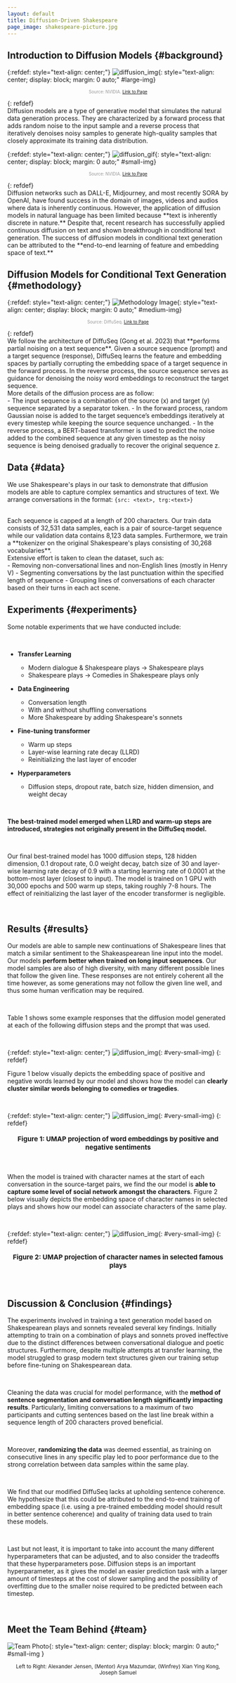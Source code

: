 ```yaml
---
layout: default
title: Diffusion-Driven Shakespeare
page_image: shakespeare-picture.jpg
---
```


## **Introduction to Diffusion Models** {#background}
{:refdef: style="text-align: center;"}
![diffusion_img](/assets/Fixed_Forward_Diffusion_Process.png){: style="text-align: center; display: block; margin: 0 auto;" #large-img}
<p style="font-size: smaller; text-align: center; color: rgb(151, 151, 151);"> <span style="font-size: smaller; color: rgb(151, 151, 151);">Source: NVIDIA. <a id="caption-link" href="https://developer.nvidia.com/blog/improving-diffusion-models-as-an-alternative-to-gans-part-1"> Link to Page</a></span></p>
{: refdef}
<br>
Diffusion models are a type of generative model that simulates the natural data generation process. They are characterized by a forward process that adds random noise to the input sample and a reverse process that iteratively denoises noisy samples to generate high-quality samples that closely approximate its training data distribution.

{:refdef: style="text-align: center;"}
![diffusion_gif](/assets/Diffusion_cropped.gif){: style="text-align: center; display: block; margin: 0 auto;" #small-img}
<p style="font-size: smaller; text-align: center;"><span style="font-size: smaller; color: rgb(151, 151, 151);">Source:  NVIDIA. <a id="caption-link" href="https://developer.nvidia.com/blog/improving-diffusion-models-as-an-alternative-to-gans-part-2/">Link to Page</a></span></p>
{: refdef}
<br>
Diffusion networks such as DALL-E, Midjourney, and most recently SORA by OpenAI, have found success in the domain of images, videos and audios where data is inherently continuous. However, the application of diffusion models in natural language has been limited because **text is inherently discrete in nature.** Despite that, recent research has successfully applied continuous diffusion on text and shown breakthrough in conditional text generation. The success of diffusion models in conditional text generation can be attributed to the **end-to-end learning of feature and embedding space of text.**

<br>

## **Diffusion Models for Conditional Text Generation** {#methodology}
{:refdef: style="text-align: center;"}
![Methodology Image](/assets/diffuseq-process.png){: style="text-align: center; display: block; margin: 0 auto;" #medium-img}
<p style="font-size: smaller; text-align: center;"><span style="font-size: smaller; color: rgb(151, 151, 151);">Source: DiffuSeq. <a id="caption-link" href="https://github.com/Shark-NLP/DiffuSeq/">Link to Page</a></span></p>
{: refdef}
<br>
We follow the architecture of DiffuSeq (Gong et al. 2023) that **performs partial noising on a text sequence**. Given a source sequence (prompt) and a target sequence (response), DiffuSeq learns the feature and embedding spaces by partially corrupting the embedding space of a target sequence in the forward process. In the reverse process, the source sequence serves as guidance for denoising the noisy word embeddings to reconstruct the target sequence.

<br>
More details of the diffusion process are as follow:

<br>
- The input sequence is a combination of the source (x) and target (y) sequence separated by a separator token.
- In the forward process, random Gaussian noise is added to the target sequence’s embeddings iteratively at every timestep while keeping the source sequence unchanged.
- In the reverse process, a BERT-based transformer is used to predict the noise added to the combined sequence at any given timestep as the noisy sequence is being denoised gradually to recover the original sequence z.

<br>

## **Data** {#data}

We use Shakespeare's plays in our task to demonstrate that diffusion models are able to capture complex semantics and structures of text. We arrange conversations in the format: `{src: <text>, trg:<text>}`

<br>
Each sequence is capped at a length of 200 characters. Our train data consists of 32,531 data samples, each is a pair of source-target sequence while our validation data contains 8,123 data samples. Furthermore, we train a **tokenizer on the original Shakespeare's plays consisting of 30,268 vocabularies**.

<br>
Extensive effort is taken to clean the dataset, such as: 

<br>
- Removing non-conversational lines and non-English lines (mostly in Henry V) 
- Segmenting conversations by the last punctuation within the specified length of sequence
- Grouping lines of conversations of each character based on their turns in each act scene. 


<br>

## **Experiments** {#experiments}

Some notable experiments that we have conducted include:

<br>

- **Transfer Learning** 
    - Modern dialogue & Shakespeare plays &rarr; Shakespeare plays
    - Shakespeare plays &rarr; Comedies in Shakespeare plays only

- **Data Engineering**
    - Conversation length
    - With and without shuffling conversations
    - More Shakespeare by adding Shakespeare's sonnets

- **Fine-tuning transformer**
    - Warm up steps
    - Layer-wise learning rate decay (LLRD)
    - Reinitializing the last layer of encoder

- **Hyperparameters**
    - Diffusion steps, dropout rate, batch size, hidden dimension, and weight decay

<br>

**The best-trained model emerged when LLRD and warm-up steps are introduced, strategies not originally present in the DiffuSeq model.**

<br>

Our final best-trained model has 1000 diffusion steps, 128 hidden dimension, 0.1 dropout rate, 0.0 weight decay, batch size of 30 and layer-wise learning rate decay of 0.9 with a starting learning rate of 0.0001 at the bottom-most layer (closest to input). The model is trained on 1 GPU with 30,000 epochs and 500 warm up steps, taking roughly 7-8 hours. The effect of reinitializing the last layer of the encoder transformer is negligible.

<br>

## **Results** {#results}
Our models are able to sample new continuations of Shakespeare lines that match a similar sentiment to the Shakeaspearean line input into the model. Our models **perform better when trained on long input sequences**. Our model samples are also of high diversity, with many different possible lines that follow the given line. These responses are not entirely coherent all the time however, as some generations may not follow the given line well, and thus some human verification may be required.

<br>

Table 1 shows some example responses that the diffusion model generated at each of the
following diffusion steps and the prompt that was used.


<br>

{:refdef: style="text-align: center;"}
![diffusion_img](/assets/model_comparison.JPG){: #very-small-img}
{: refdef}

Figure 1 below visually depicts the embedding space of positive and negative words learned by our model and shows how the model can **clearly cluster similar words belonging to comedies or tragedies**.

<br>

{:refdef: style="text-align: center;"}
![diffusion_img](/assets/tragedies_comedies.png){: #very-small-img}
{: refdef}
<p style="font-size: large; text-align: center;"><strong style="font-size: smaller;">Figure 1: UMAP projection of word embeddings by positive and negative sentiments</strong></p>

<br>

When the model is trained with character names at the start of each conversation in the source-target pairs, we find the our model is **able to capture some level of social network amongst the characters**. Figure 2 below visually depicts the embedding space of character names in selected plays and shows how our model can associate characters of the same play.

<br>

{:refdef: style="text-align: center;"}
![diffusion_img](/assets/social_net.png){: #very-small-img}
{: refdef}
<p style="font-size: large; text-align: center;"><strong style="font-size: smaller;">Figure 2: UMAP projection of character names in selected famous plays</strong></p>


<br>

## **Discussion & Conclusion** {#findings}

The experiments involved in training a text generation model based on Shakespearean plays and sonnets revealed several key findings. Initially attempting to train on a combination of plays and sonnets proved ineffective due to the distinct differences between conversational dialogue and poetic structures. Furthermore, despite multiple attempts at transfer learning, the model struggled to grasp modern text structures given our training setup before fine-tuning on Shakespearean data.

<br>

Cleaning the data was crucial for model performance, with the **method of sentence segmentation and conversation length significantly impacting results**. Particularly, limiting conversations to a maximum of two participants and cutting sentences based on the last line break within a sequence length of 200 characters proved beneficial. 

<br>

Moreover, **randomizing the data** was deemed essential, as training on consecutive lines in any specific play led to poor performance due to the strong correlation between data samples within the same play.

<br>

We find that our modified DiffuSeq lacks at upholding sentence coherence. We hypothesize that this could be attributed to the end-to-end training of embedding space (i.e. using a pre-trained embedding model should result in better sentence coherence) and quality of training data used to train these models.

<br> 

Last but not least, it is important to take into account the many different hyperparameters that can be adjusted, and to also consider the tradeoffs that these hyperparameters pose. Diffusion steps is an important hyperparameter, as it gives the model an easier prediction task with a larger amount of timesteps at the cost of slower sampling and the possibility of overfitting due to the smaller noise required to be predicted between each timestep.

<br>

## **Meet the Team Behind** {#team}

![Team Photo](/assets/team.jpg){: style="text-align: center; display: block; margin: 0 auto;" #small-img }
<p style="font-size: smaller; text-align: center;">Left to Right: Alexander Jensen, (Mentor) Arya Mazumdar, (Winfrey) Xian Ying Kong, Joseph Samuel</p>

<br>
<br>
<br>

